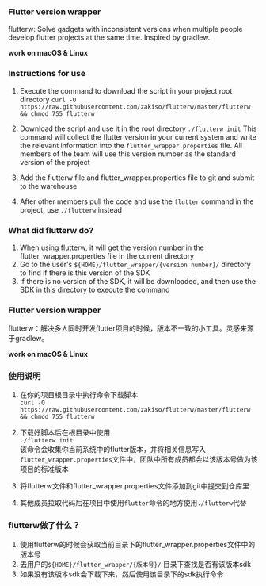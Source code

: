 ### Flutter version wrapper

flutterw: Solve gadgets with inconsistent versions when multiple people develop flutter projects at the same time. Inspired by gradlew.

**work on macOS & Linux**

### Instructions for use
1. Execute the command to download the script in your project root directory
`curl -O https://raw.githubusercontent.com/zakiso/flutterw/master/flutterw && chmod 755 flutterw`

2. Download the script and use it in the root directory
`./flutterw init`
This command will collect the flutter version in your current system and write the relevant information into the `flutter_wrapper.properties` file. All members of the team will use this version number as the standard version of the project

3. Add the flutterw file and flutter_wrapper.properties file to git and submit to the warehouse

4. After other members pull the code and use the `flutter` command in the project, use `./flutterw` instead


### What did flutterw do?
1. When using flutterw, it will get the version number in the flutter_wrapper.properties file in the current directory
2. Go to the user's `${HOME}/flutter_wrapper/{version number}/` directory to find if there is this version of the SDK
3. If there is no version of the SDK, it will be downloaded, and then use the SDK in this directory to execute the command


### Flutter version wrapper

flutterw：解决多人同时开发flutter项目的时候，版本不一致的小工具。灵感来源于gradlew。

**work on macOS & Linux**

### 使用说明
1. 在你的项目根目录中执行命令下载脚本   
`curl -O https://raw.githubusercontent.com/zakiso/flutterw/master/flutterw && chmod 755 flutterw`

2. 下载好脚本后在根目录中使用  
`./flutterw init`  
该命令会收集你当前系统中的flutter版本，并将相关信息写入`flutter_wrapper.properties`文件中，团队中所有成员都会以该版本号做为该项目的标准版本  

3. 将flutterw文件和flutter_wrapper.properties文件添加到git中提交到仓库里

4. 其他成员拉取代码后在项目中使用`flutter`命令的地方使用`./flutterw`代替


### flutterw做了什么？
1. 使用flutterw的时候会获取当前目录下的flutter_wrapper.properties文件中的版本号
2. 去用户的`${HOME}/flutter_wrapper/{版本号}/` 目录下查找是否有该版本sdk
3. 如果没有该版本sdk会下载下来，然后使用该目录下的sdk执行命令
